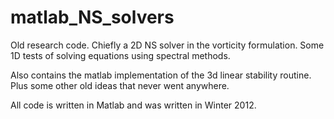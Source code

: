 matlab_NS_solvers
=================

Old research code. Chiefly a 2D NS solver in the vorticity formulation. Some 1D tests of solving equations using spectral methods.

Also contains the matlab implementation of the 3d linear stability routine. Plus some other old ideas that never went anywhere.

All code is written in Matlab and was written in Winter 2012. 

